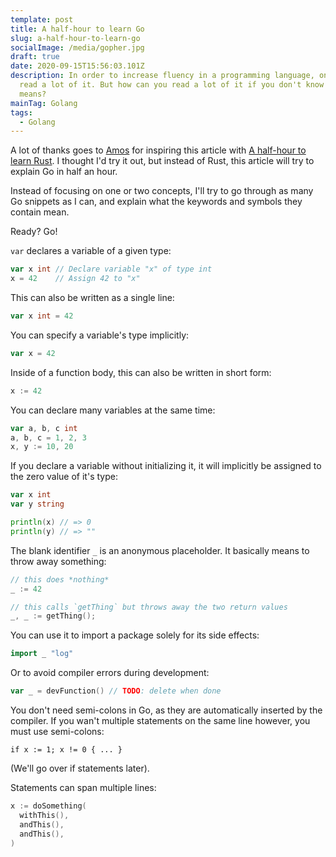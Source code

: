```yaml
---
template: post
title: A half-hour to learn Go
slug: a-half-hour-to-learn-go
socialImage: /media/gopher.jpg
draft: true
date: 2020-09-15T15:56:03.101Z
description: In order to increase fluency in a programming language, one has to
  read a lot of it. But how can you read a lot of it if you don't know what it
  means?
mainTag: Golang
tags:
  - Golang
---
```

A lot of thanks goes to [Amos](https://fasterthanli.me/about) for inspiring this article with [A half-hour to learn Rust](https://fasterthanli.me/articles/a-half-hour-to-learn-rust). I thought I'd try it out, but instead of Rust, this article will try to explain Go in half an hour.

Instead of focusing on one or two concepts, I'll try to go through as many Go snippets as I can, and explain what the keywords and symbols they contain mean.

Ready? Go!

`var` declares a variable of a given type:
```go
var x int // Declare variable "x" of type int
x = 42    // Assign 42 to "x"
```

This can also be written as a single line:
```go
var x int = 42
```

You can specify a variable's type implicitly:
```go
var x = 42
```

Inside of a function body, this can also be written in short form:
```go
x := 42
```

You can declare many variables at the same time:
```go
var a, b, c int
a, b, c = 1, 2, 3
x, y := 10, 20
```

If you declare a variable without initializing it, it will implicitly be assigned to the zero value of it's type:
```go
var x int
var y string

println(x) // => 0
println(y) // => ""
```

The blank identifier `_` is an anonymous placeholder. It basically means to throw away something:
```go
// this does *nothing*
_ := 42

// this calls `getThing` but throws away the two return values
_, _ := getThing();
```

You can use it to import a package solely for its side effects:
```go
import _ "log"
```

Or to avoid compiler errors during development:
```go
var _ = devFunction() // TODO: delete when done
```

You don't need semi-colons in Go, as they are automatically inserted by the compiler. If you wan't multiple statements on the same line however, you must use semi-colons:
```
if x := 1; x != 0 { ... }
```
(We'll go over if statements later).

Statements can span multiple lines:
```go
x := doSomething(
  withThis(),
  andThis(),
  andThis(),
)
```
